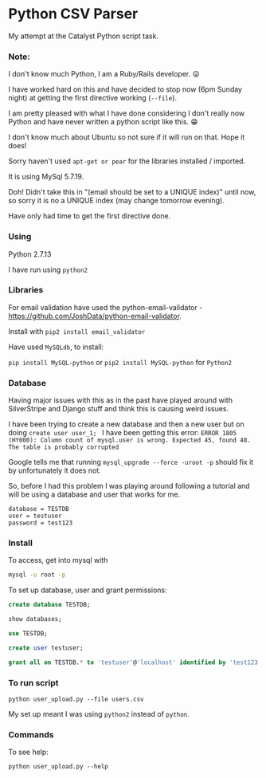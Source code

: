 # Python CSV Parser

My attempt at the Catalyst Python script task.

### Note:

I don't know much Python, I am a Ruby/Rails developer. 😜

I have worked hard on this and have decided to stop now (6pm Sunday night) at getting the first directive working (`--file`).

I am pretty pleased with what I have done considering I don't really now Python and have never written a python script like this. 😁

I don't know much about Ubuntu so not sure if it will run on that. Hope it does!

Sorry haven't used `apt-get or pear` for the libraries installed / imported.

It is using MySql 5.7.19.

Doh! Didn't take this in "(email should be set to a UNIQUE index)" until now, so sorry it is no a UNIQUE index (may change tomorrow evening).

Have only had time to get the first directive done.

### Using
Python 2.7.13

I have run using `python2`


### Libraries
For email validation have used the python-email-validator -  https://github.com/JoshData/python-email-validator.

Install with  `pip2 install email_validator`

Have used `MySQLdb`, to install:

`pip install MySQL-python` or `pip2 install MySQL-python` for `Python2`


### Database
Having major issues with this as in the past have played around with SilverStripe and Django stuff and think this is causing weird issues.

I have been trying to create a new database and then a new user but on doing `create user user_1; ` I have been getting this error:
`ERROR 1805 (HY000): Column count of mysql.user is wrong. Expected 45, found 48. The table is probably corrupted`

Google tells me that running `mysql_upgrade --force -uroot -p` should fix it by unfortunately it does not.

So, before I had this problem I was playing around following a tutorial and  will be using a database and user that works for me.

```
database = TESTDB
user = testuser
password = test123
```

### Install

To access, get into mysql with
```bash
mysql -u root -p
```

To set up database, user and grant permissions:

```sql
create database TESTDB;

show databases;

use TESTDB;

create user testuser;

grant all on TESTDB.* to 'testuser'@'localhost' identified by 'test123';
```

### To run script

`python user_upload.py --file users.csv`

My set up meant I was using `python2` instead of `python`.

### Commands

To see help:

`python user_upload.py --help`
